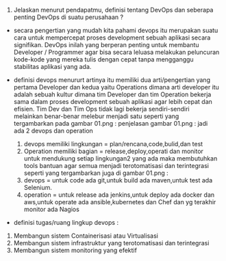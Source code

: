 1. Jelaskan menurut pendapatmu, definisi tentang DevOps dan seberapa penting DevOps di suatu perusahaan ?
  - secara pengertian yang mudah kita pahami devops itu merupakan suatu cara untuk mempercepat proses development sebuah aplikasi secara signifikan. 
    DevOps inilah yang berperan penting untuk membantu Developer / Programmer agar bisa secara leluasa melakukan peluncuran 
    kode-kode yang mereka tulis dengan cepat tanpa mengganggu stabilitas aplikasi yang ada.
    
  - definisi devops menururt artinya itu memiliki dua arti/pengertian yang pertama Developer dan kedua yaitu Operations
    dimana arti developer itu adalah sebuah kultur dimana tim Developer dan tim Operation bekerja sama dalam proses development sebuah aplikasi agar 
    lebih cepat dan efisien.
    Tim Dev dan Tim Ops tidak lagi bekerja sendiri-sendiri melainkan benar-benar melebur menjadi satu seperti yang tergambarkan pada gambar 01.png :
    penjelasan gambar 01.png : jadi ada 2 devops dan operation
    1. devops memiliki lingkungan = plan/rencana,code,bulid,dan test
    2. Operation memiliki bagian = release,deploy,operati dan monitor
    untuk mendukung setiap lingkungan2 yang ada maka membutuhkan tools bantuan agar semua menjadi terotomatisasi dan terintegrasi seperti yang tergambarkan
    juga di gambar 01.png : 
    1. devops = untuk code ada git,untuk build ada maven,untuk test ada Selenium.
    2. operation = untuk release ada jenkins,untuk deploy ada docker dan aws,untuk operate ada ansible,kubernetes dan Chef dan yg terakhir monitor ada Nagios
    
  - definisi tugas/ruang lingkup devops :
   1. Membangun sistem Containerisasi atau Virtualisasi
   2. Membangun sistem infrastruktur yang terotomatisasi dan terintegrasi
   3. Membangun sistem monitoring yang efektif
    
    
